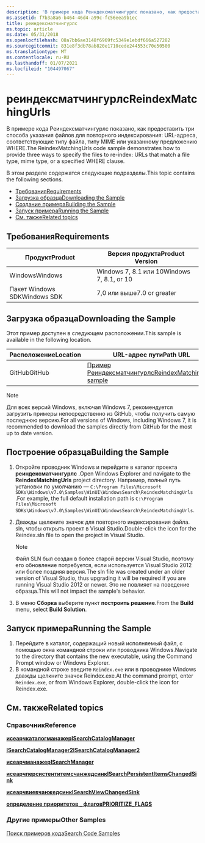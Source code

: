 ```yaml
---
description: 'В примере кода Реиндексматчингурлс показано, как предоставить три способа указания файлов для повторного индексирования: URL-адреса, соответствующие типу файла, типу MIME или указанному предложению WHERE.'
ms.assetid: f7b3a8a6-b464-46d4-a99c-fc56eea9b1ec
title: реиндексматчингурлс
ms.topic: article
ms.date: 05/31/2018
ms.openlocfilehash: 08a7bb6ae3148f6969fc5349e1ebdf666a527282
ms.sourcegitcommit: 831e8f3db78ab820e1710cede244553c70e50500
ms.translationtype: MT
ms.contentlocale: ru-RU
ms.lasthandoff: 01/07/2021
ms.locfileid: "104497067"
---
```

# <a name="reindexmatchingurls"></a><span data-ttu-id="c92de-103">реиндексматчингурлс</span><span class="sxs-lookup"><span data-stu-id="c92de-103">ReindexMatchingUrls</span></span>

<span data-ttu-id="c92de-104">В примере кода Реиндексматчингурлс показано, как предоставить три способа указания файлов для повторного индексирования: URL-адреса, соответствующие типу файла, типу MIME или указанному предложению WHERE.</span><span class="sxs-lookup"><span data-stu-id="c92de-104">The ReindexMatchingUrls code sample demonstrates how to provide three ways to specify the files to re-index: URLs that match a file type, mime type, or a specified WHERE clause.</span></span>

<span data-ttu-id="c92de-105">В этом разделе содержатся следующие подразделы.</span><span class="sxs-lookup"><span data-stu-id="c92de-105">This topic contains the following sections.</span></span>

- [<span data-ttu-id="c92de-106">Требования</span><span class="sxs-lookup"><span data-stu-id="c92de-106">Requirements</span></span>](#requirements)
- [<span data-ttu-id="c92de-107">Загрузка образца</span><span class="sxs-lookup"><span data-stu-id="c92de-107">Downloading the Sample</span></span>](#downloading-the-sample)
- [<span data-ttu-id="c92de-108">Создание примера</span><span class="sxs-lookup"><span data-stu-id="c92de-108">Building the Sample</span></span>](#building-the-sample)
- [<span data-ttu-id="c92de-109">Запуск примера</span><span class="sxs-lookup"><span data-stu-id="c92de-109">Running the Sample</span></span>](#running-the-sample)
- [<span data-ttu-id="c92de-110">См. также</span><span class="sxs-lookup"><span data-stu-id="c92de-110">Related topics</span></span>](#related-topics)

## <a name="requirements"></a><span data-ttu-id="c92de-111">Требования</span><span class="sxs-lookup"><span data-stu-id="c92de-111">Requirements</span></span>

| <span data-ttu-id="c92de-112">Продукт</span><span class="sxs-lookup"><span data-stu-id="c92de-112">Product</span></span>     | <span data-ttu-id="c92de-113">Версия продукта</span><span class="sxs-lookup"><span data-stu-id="c92de-113">Product Version</span></span>          |
|-------------|--------------------------|
| <span data-ttu-id="c92de-114">Windows</span><span class="sxs-lookup"><span data-stu-id="c92de-114">Windows</span></span>     | <span data-ttu-id="c92de-115">Windows 7, 8.1 или 10</span><span class="sxs-lookup"><span data-stu-id="c92de-115">Windows 7, 8.1, or 10</span></span>    |
| <span data-ttu-id="c92de-116">Пакет Windows SDK</span><span class="sxs-lookup"><span data-stu-id="c92de-116">Windows SDK</span></span> | <span data-ttu-id="c92de-117">7,0 или выше</span><span class="sxs-lookup"><span data-stu-id="c92de-117">7.0 or greater</span></span>           |

## <a name="downloading-the-sample"></a><span data-ttu-id="c92de-118">Загрузка образца</span><span class="sxs-lookup"><span data-stu-id="c92de-118">Downloading the Sample</span></span>

<span data-ttu-id="c92de-119">Этот пример доступен в следующем расположении.</span><span class="sxs-lookup"><span data-stu-id="c92de-119">This sample is available in the following location.</span></span>

| <span data-ttu-id="c92de-120">Расположение</span><span class="sxs-lookup"><span data-stu-id="c92de-120">Location</span></span>      | <span data-ttu-id="c92de-121">URL-адрес пути</span><span class="sxs-lookup"><span data-stu-id="c92de-121">Path URL</span></span>                                                                      |
|---------------|-------------------------------------------------------------------------------|
| <span data-ttu-id="c92de-122">GitHub</span><span class="sxs-lookup"><span data-stu-id="c92de-122">GitHub</span></span>  | [<span data-ttu-id="c92de-123">Пример Реиндексматчингурлс</span><span class="sxs-lookup"><span data-stu-id="c92de-123">ReindexMatchingUrls sample</span></span>](https://github.com/Microsoft/Windows-classic-samples/tree/master/Samples/Win7Samples/winui/WindowsSearch/ReindexMatchingUrls) |

> [!NOTE]  
> <span data-ttu-id="c92de-124">Для всех версий Windows, включая Windows 7, рекомендуется загрузить примеры непосредственно из GitHub, чтобы получить самую последнюю версию.</span><span class="sxs-lookup"><span data-stu-id="c92de-124">For all versions of Windows, including Windows 7, it is recommended to download the samples directly from GitHub for the most up to date version.</span></span>

## <a name="building-the-sample"></a><span data-ttu-id="c92de-125">Построение образца</span><span class="sxs-lookup"><span data-stu-id="c92de-125">Building the Sample</span></span>

1. <span data-ttu-id="c92de-126">Откройте проводник Windows и перейдите в каталог проекта **реиндексматчингурлс** .</span><span class="sxs-lookup"><span data-stu-id="c92de-126">Open Windows Explorer and navigate to the **ReindexMatchingUrls** project directory.</span></span> <span data-ttu-id="c92de-127">Например, полный путь установки по умолчанию — `C:\Program Files\Microsoft SDKs\Windows\v7.0\Samples\WinUI\WindowsSearch\ReindexMatchingUrls` .</span><span class="sxs-lookup"><span data-stu-id="c92de-127">For example, the full default installation path is `C:\Program Files\Microsoft SDKs\Windows\v7.0\Samples\WinUI\WindowsSearch\ReindexMatchingUrls`.</span></span>
2. <span data-ttu-id="c92de-128">Дважды щелкните значок для повторного индексирования файла. sln, чтобы открыть проект в Visual Studio.</span><span class="sxs-lookup"><span data-stu-id="c92de-128">Double-click the icon for the Reindex.sln file to open the project in Visual Studio.</span></span>
  
    > [!NOTE]  
    > <span data-ttu-id="c92de-129">Файл SLN был создан в более старой версии Visual Studio, поэтому его обновление потребуется, если используется Visual Studio 2012 или более поздняя версия.</span><span class="sxs-lookup"><span data-stu-id="c92de-129">The sln file was created under an older version of Visual Studio, thus upgrading it will be required if you are running Visual Studio 2012 or newer.</span></span> <span data-ttu-id="c92de-130">Это не повлияет на поведение образца.</span><span class="sxs-lookup"><span data-stu-id="c92de-130">This will not impact the sample's behavior.</span></span>

3. <span data-ttu-id="c92de-131">В меню **Сборка** выберите пункт **построить решение**.</span><span class="sxs-lookup"><span data-stu-id="c92de-131">From the **Build** menu, select **Build Solution**.</span></span>

## <a name="running-the-sample"></a><span data-ttu-id="c92de-132">Запуск примера</span><span class="sxs-lookup"><span data-stu-id="c92de-132">Running the Sample</span></span>

1. <span data-ttu-id="c92de-133">Перейдите в каталог, содержащий новый исполняемый файл, с помощью окна командной строки или проводника Windows.</span><span class="sxs-lookup"><span data-stu-id="c92de-133">Navigate to the directory that contains the new executable, using the Command Prompt window or Windows Explorer.</span></span>
2. <span data-ttu-id="c92de-134">В командной строке введите `Reindex.exe` или в проводнике Windows дважды щелкните значок Reindex.exe.</span><span class="sxs-lookup"><span data-stu-id="c92de-134">At the command prompt, enter `Reindex.exe`, or from Windows Explorer, double-click the icon for Reindex.exe.</span></span>

## <a name="related-topics"></a><span data-ttu-id="c92de-135">См. также</span><span class="sxs-lookup"><span data-stu-id="c92de-135">Related topics</span></span>

### <a name="reference"></a><span data-ttu-id="c92de-136">Справочник</span><span class="sxs-lookup"><span data-stu-id="c92de-136">Reference</span></span>

[<span data-ttu-id="c92de-137">**исеарчкаталогманажер**</span><span class="sxs-lookup"><span data-stu-id="c92de-137">**ISearchCatalogManager**</span></span>](/windows/desktop/api/Searchapi/nn-searchapi-isearchcatalogmanager)

[<span data-ttu-id="c92de-138">**ISearchCatalogManager2**</span><span class="sxs-lookup"><span data-stu-id="c92de-138">**ISearchCatalogManager2**</span></span>](/windows/desktop/api/Searchapi/nn-searchapi-isearchcatalogmanager2)

[<span data-ttu-id="c92de-139">**исеарчманажер**</span><span class="sxs-lookup"><span data-stu-id="c92de-139">**ISearchManager**</span></span>](/windows/desktop/api/Searchapi/nn-searchapi-isearchmanager)

[<span data-ttu-id="c92de-140">**исеарчперсистентитемсчанжедсинк**</span><span class="sxs-lookup"><span data-stu-id="c92de-140">**ISearchPersistentItemsChangedSink**</span></span>](/windows/desktop/api/Searchapi/nn-searchapi-isearchpersistentitemschangedsink)

[<span data-ttu-id="c92de-141">**исеарчвиевчанжедсинк**</span><span class="sxs-lookup"><span data-stu-id="c92de-141">**ISearchViewChangedSink**</span></span>](/windows/desktop/api/searchapi/nn-searchapi-isearchviewchangedsink)

[<span data-ttu-id="c92de-142">**определение приоритетов \_ флагов**</span><span class="sxs-lookup"><span data-stu-id="c92de-142">**PRIORITIZE\_FLAGS**</span></span>](/windows/win32/api/searchapi/ne-searchapi-tagprioritize_flags)

### <a name="other-samples"></a><span data-ttu-id="c92de-143">Другие примеры</span><span class="sxs-lookup"><span data-stu-id="c92de-143">Other Samples</span></span>

[<span data-ttu-id="c92de-144">Поиск примеров кода</span><span class="sxs-lookup"><span data-stu-id="c92de-144">Search Code Samples</span></span>](-search-samples-ovw.md)
